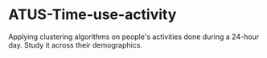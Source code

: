 # ATUS-Time-use-activity

Applying clustering algorithms on people's activities done during a 24-hour day. Study it across their demographics.
